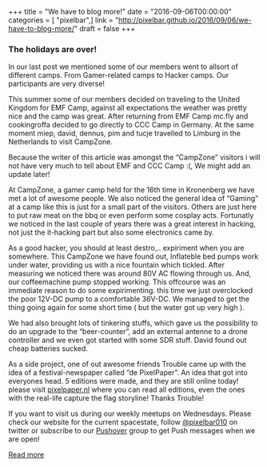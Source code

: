 +++
title = "We have to blog more!"
date = "2016-09-06T00:00:00"
categories = [ "pixelbar",]
link = "http://pixelbar.github.io/2016/09/06/we-have-to-blog-more/"
draft = false
+++

<h3 id="the-holidays-are-over">The holidays are over!</h3>

<p>In our last post we mentioned some of our members went to allsort of different camps. From Gamer-related camps to Hacker camps. Our participants are very diverse!</p>

<p>This summer some of our members decided on traveling to the United Kingdom for EMF Camp, against all expectations the weather was pretty nice and the camp was great. After returning from EMF Camp mc.fly and cookingroffa decided to go directly to CCC Camp in Germany. At the same moment miep, david, dennus, pim and tucje travelled to Limburg in the Netherlands to visit CampZone.</p>

<p>Because the writer of this article was amongst the “CampZone” visitors i will not have very much to tell about EMF and CCC Camp :(, We might add an update later!</p>

<p>At CampZone, a gamer camp held for the 16th time in Kronenberg we have met a lot of awesome people. We also noticed the general idea of “Gaming” at a camp like this is just for a small part of the visitors. Others are just here to put raw meat on the bbq or even perform some cosplay acts. Fortunatly we noticed in the last couple of years there was a great interest in hacking, not just the it-hacking part but also some electronics came by.</p>

<p>As a good hacker, you should at least destro,.. expiriment when you are somewhere. This CampZone we have found out, Inflateble bed pumps work under water, providing us with a nice fountain which tickled. After measuring we noticed there was around 80V AC flowing through us. And, our coffeemachine pump stopped working. This offcourse was an immediate reason to do some expirimenting. this time we just overclocked the poor 12V-DC pump to a comfortable 36V-DC. We managed to get the thing going again for some short time ( but the water got up very high ).</p>

<p>We had also brought lots of tinkering stuffs, which gave us the possibility to do an upgrade to the “beer-counter”, add an external antenne to a drone controller and we even got started with some SDR stuff. David found out cheap batteries sucked.</p>

<p>As a side project, one of out awesome friends Trouble came up with the idea of a festival-newspaper called “de PixelPaper”. An idea that got into everyones head. 5 editions were made, and they are still online today! please visit <a href="http://www.pixelpaper.nl">pixelpaper.nl</a> where you can read all editions, even the ones with the real-life capture the flag storyline! Thanks Trouble!</p>

<p>If you want to visit us during our weekly meetups on Wednesdays. Please check our website for the current spacestate, follow <a href="https://www.twitter.com/pixelbar010">@pixelbar010</a> on twitter or subscribe to our <a href="https://pushover.net/subscribe/PixelbarSpacestate-gbQgUDCwh2Yi8L5">Pushover</a> group to get Push messages when we are open!</p>

[Read more](http://pixelbar.github.io/2016/09/06/we-have-to-blog-more/)